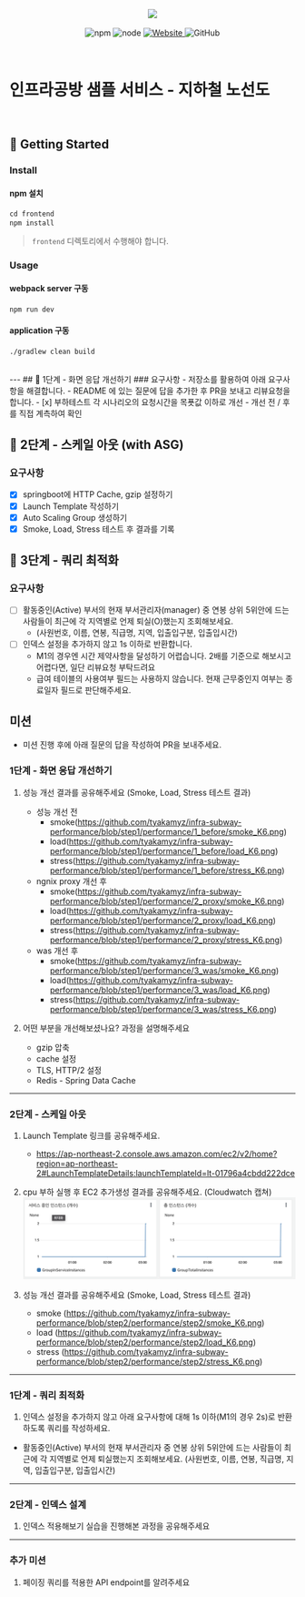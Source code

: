 <p align="center">
    <img width="200px;" src="https://raw.githubusercontent.com/woowacourse/atdd-subway-admin-frontend/master/images/main_logo.png"/>
</p>
<p align="center">
  <img alt="npm" src="https://img.shields.io/badge/npm-%3E%3D%205.5.0-blue">
  <img alt="node" src="https://img.shields.io/badge/node-%3E%3D%209.3.0-blue">
  <a href="https://edu.nextstep.camp/c/R89PYi5H" alt="nextstep atdd">
    <img alt="Website" src="https://img.shields.io/website?url=https%3A%2F%2Fedu.nextstep.camp%2Fc%2FR89PYi5H">
  </a>
  <img alt="GitHub" src="https://img.shields.io/github/license/next-step/atdd-subway-service">
</p>

<br>

# 인프라공방 샘플 서비스 - 지하철 노선도

<br>

## 🚀 Getting Started

### Install
#### npm 설치
```
cd frontend
npm install
```
> `frontend` 디렉토리에서 수행해야 합니다.

### Usage
#### webpack server 구동
```
npm run dev
```
#### application 구동
```
./gradlew clean build
```
<br>
---
## 🚀 1단계 - 화면 응답 개선하기
### 요구사항
- 저장소를 활용하여 아래 요구사항을 해결합니다.
- README 에 있는 질문에 답을 추가한 후 PR을 보내고 리뷰요청을 합니다.
- [x] 부하테스트 각 시나리오의 요청시간을 목푯값 이하로 개선 
  - 개선 전 / 후를 직접 계측하여 확인

## 🚀 2단계 - 스케일 아웃 (with ASG)
### 요구사항
- [x] springboot에 HTTP Cache, gzip 설정하기
- [x] Launch Template 작성하기
- [x] Auto Scaling Group 생성하기
- [x] Smoke, Load, Stress 테스트 후 결과를 기록

## 🚀 3단계 - 쿼리 최적화
### 요구사항
- [ ] 활동중인(Active) 부서의 현재 부서관리자(manager) 중 연봉 상위 5위안에 드는 사람들이 최근에 각 지역별로 언제 퇴실(O)했는지 조회해보세요.
    - (사원번호, 이름, 연봉, 직급명, 지역, 입출입구분, 입출입시간)
- [ ] 인덱스 설정을 추가하지 않고 1s 이하로 반환합니다.
    - M1의 경우엔 시간 제약사항을 달성하기 어렵습니다. 2배를 기준으로 해보시고 어렵다면, 일단 리뷰요청 부탁드려요
    - 급여 테이블의 사용여부 필드는 사용하지 않습니다. 현재 근무중인지 여부는 종료일자 필드로 판단해주세요.

## 미션

* 미션 진행 후에 아래 질문의 답을 작성하여 PR을 보내주세요.


### 1단계 - 화면 응답 개선하기
1. 성능 개선 결과를 공유해주세요 (Smoke, Load, Stress 테스트 결과)
   - 성능 개선 전
     - smoke(https://github.com/tyakamyz/infra-subway-performance/blob/step1/performance/1_before/smoke_K6.png)
     - load(https://github.com/tyakamyz/infra-subway-performance/blob/step1/performance/1_before/load_K6.png)
     - stress(https://github.com/tyakamyz/infra-subway-performance/blob/step1/performance/1_before/stress_K6.png)
   - ngnix proxy 개선 후
     - smoke(https://github.com/tyakamyz/infra-subway-performance/blob/step1/performance/2_proxy/smoke_K6.png)
     - load(https://github.com/tyakamyz/infra-subway-performance/blob/step1/performance/2_proxy/load_K6.png)
     - stress(https://github.com/tyakamyz/infra-subway-performance/blob/step1/performance/2_proxy/stress_K6.png)
   - was 개선 후
     - smoke(https://github.com/tyakamyz/infra-subway-performance/blob/step1/performance/3_was/smoke_K6.png)
     - load(https://github.com/tyakamyz/infra-subway-performance/blob/step1/performance/3_was/load_K6.png)
     - stress(https://github.com/tyakamyz/infra-subway-performance/blob/step1/performance/3_was/stress_K6.png)
     
2. 어떤 부분을 개선해보셨나요? 과정을 설명해주세요
   - gzip 압축
   - cache 설정
   - TLS, HTTP/2 설정
   - Redis - Spring Data Cache

---

### 2단계 - 스케일 아웃

1. Launch Template 링크를 공유해주세요.
   - https://ap-northeast-2.console.aws.amazon.com/ec2/v2/home?region=ap-northeast-2#LaunchTemplateDetails:launchTemplateId=lt-01796a4cbdd222dce
   
2. cpu 부하 실행 후 EC2 추가생성 결과를 공유해주세요. (Cloudwatch 캡쳐)
![img.png](./performance/step2/instances.png)

3. 성능 개선 결과를 공유해주세요 (Smoke, Load, Stress 테스트 결과)
   - smoke (https://github.com/tyakamyz/infra-subway-performance/blob/step2/performance/step2/smoke_K6.png)
   - load (https://github.com/tyakamyz/infra-subway-performance/blob/step2/performance/step2/load_K6.png)
   - stress (https://github.com/tyakamyz/infra-subway-performance/blob/step2/performance/step2/stress_K6.png)

---

### 1단계 - 쿼리 최적화

1. 인덱스 설정을 추가하지 않고 아래 요구사항에 대해 1s 이하(M1의 경우 2s)로 반환하도록 쿼리를 작성하세요.

- 활동중인(Active) 부서의 현재 부서관리자 중 연봉 상위 5위안에 드는 사람들이 최근에 각 지역별로 언제 퇴실했는지 조회해보세요. (사원번호, 이름, 연봉, 직급명, 지역, 입출입구분, 입출입시간)

---

### 2단계 - 인덱스 설계

1. 인덱스 적용해보기 실습을 진행해본 과정을 공유해주세요

---

### 추가 미션

1. 페이징 쿼리를 적용한 API endpoint를 알려주세요
